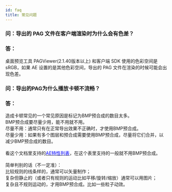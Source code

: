 ```yaml
---
id: faq
title: 常见问题
---
```

### 问：导出的 PAG 文件在客户端渲染时为什么会有色差？<br/>
### 答：
桌面预览工具 PAGViewer(2.1.40版本以上) 和客户端 SDK 使用的色彩空间是 sRGB，如果 AE 设置的是其他色彩空间，导出的 PAG 文件在渲染的时候可能会出现色差。<br/>
### 问：导出的PAG为什么播放卡顿不流畅？<br/>
### 答：
  造成卡顿常见的一个常见原因是标记为BMP预合成的数目太多。<br/>
  BMP预合成要尽量少用，能不用就不用。<br/>
    尽量不用：通常只有在正常导出效果不正确时，才使用BMP预合成。<br/>
    尽量少用：如果有多个图层和预合成需要使用BMP预合成，尽量将它们合并，以减少BMP预合成的数目。<br/>
  <br/>
  看这个文档里支持的[<font color=blue>AE特性列表</font>](/docs/ae-support.html)，在这个表里支持的一般就不用BMP预合成。<br/>
  <br/>
  简单判别的话（不一定准）：<br/>
    比较规则的线条样的，通常可以矢量制作；<br/>
    复杂但静止的（或者只有规则的运动比如平移/旋转/缩放）通常可以用图片；<br/>
    复杂且不规则运动的，才用BMP预合成。比如一些粒子动效。<br/>